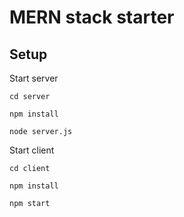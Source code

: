 # MERN stack starter

## Setup

Start server

```
cd server

npm install

node server.js
```

Start client

```
cd client

npm install

npm start
```